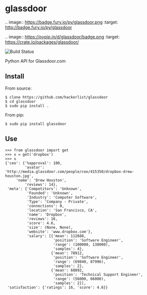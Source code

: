 glassdoor
=========

.. image:: https://badge.fury.io/py/glassdoor.png
    :target: http://badge.fury.io/py/glassdoor

.. image:: https://pypip.in/d/glassdoor/badge.png
        :target: https://crate.io/packages/glassdoor/

![Build Status](https://travis-ci.org/glassdoor.png)

Python API for Glassdoor.com

## Install

From source:
   
    $ clone https://github.com/hackerlist/glassdoor
    $ cd glassdoor
    $ sudo pip install .

From pip:

    $ sudo pip install glassdoor

## Use

    >>> from glassdoor import get
    >>> x = get('dropbox')
    >>> x
    {'ceo': {'%approval': 100,
             'avatar': 'http://media.glassdoor.com/people/ceo/415350/dropbox-drew-houston.jpg',
	     'name': 'Drew Houston',
             'reviews': 14},
     'meta': {'Competitors': 'Unknown',
              'Founded': 'Unknown',
              'Industry': 'Computer Software',
              'Type': 'Company - Private',
              'connections': 0,
              'location': 'San Francisco, CA',
              'name': 'Dropbox',
              'reviews': 16,
              'score': 4.6,
              'size': (None, None),
              'website': 'www.dropbox.com'},
              'salary': [{'mean': 112688,
                          'position': 'Software Engineer',
                          'range': (100000, 138000),
                          'samples': 4},
                         {'mean': 78912,
                          'position': 'Software Engineer',
                          'range': (69840, 87996),
                          'samples': 2},
                         {'mean': 60892,
                          'position': 'Technical Support Engineer',
                          'range': (56000, 66000),
                          'samples': 2}],
     'satisfaction': {'ratings': 16, 'score': 4.6}}
